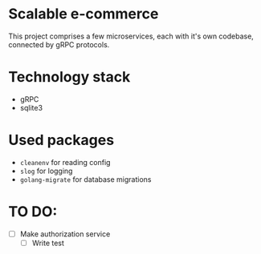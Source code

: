# Scalable e-commerce
This project comprises a few microservices, each with it's own codebase, connected by gRPC protocols.

# Technology stack
 - gRPC
 - sqlite3

# Used packages
 - `cleanenv` for reading config
 - `slog` for logging
 - `golang-migrate` for database migrations 

# TO DO:
- [ ] Make authorization service
    - [ ] Write test
